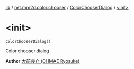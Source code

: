 [lib](../../index.md) / [net.mm2d.color.chooser](../index.md) / [ColorChooserDialog](index.md) / [&lt;init&gt;](./-init-.md)

# &lt;init&gt;

`ColorChooserDialog()`

Color chooser dialog

**Author**
[大前良介 (OHMAE Ryosuke)](mailto:ryo@mm2d.net)


